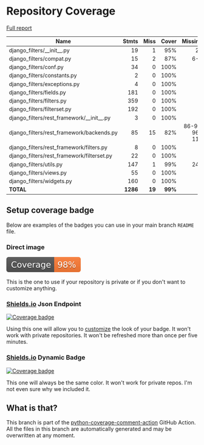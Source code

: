 # Repository Coverage

[Full report](https://htmlpreview.github.io/?https://github.com/carltongibson/django-filter/blob/python-coverage-comment-action-data/htmlcov/index.html)

| Name                                            |    Stmts |     Miss |   Cover |   Missing |
|------------------------------------------------ | -------: | -------: | ------: | --------: |
| django\_filters/\_\_init\_\_.py                 |       19 |        1 |     95% |        27 |
| django\_filters/compat.py                       |       15 |        2 |     87% |       6-7 |
| django\_filters/conf.py                         |       34 |        0 |    100% |           |
| django\_filters/constants.py                    |        2 |        0 |    100% |           |
| django\_filters/exceptions.py                   |        4 |        0 |    100% |           |
| django\_filters/fields.py                       |      181 |        0 |    100% |           |
| django\_filters/filters.py                      |      359 |        0 |    100% |           |
| django\_filters/filterset.py                    |      192 |        0 |    100% |           |
| django\_filters/rest\_framework/\_\_init\_\_.py |        3 |        0 |    100% |           |
| django\_filters/rest\_framework/backends.py     |       85 |       15 |     82% |86-90, 96-118 |
| django\_filters/rest\_framework/filters.py      |        8 |        0 |    100% |           |
| django\_filters/rest\_framework/filterset.py    |       22 |        0 |    100% |           |
| django\_filters/utils.py                        |      147 |        1 |     99% |       242 |
| django\_filters/views.py                        |       55 |        0 |    100% |           |
| django\_filters/widgets.py                      |      160 |        0 |    100% |           |
|                                       **TOTAL** | **1286** |   **19** | **99%** |           |


## Setup coverage badge

Below are examples of the badges you can use in your main branch `README` file.

### Direct image

[![Coverage badge](https://raw.githubusercontent.com/carltongibson/django-filter/python-coverage-comment-action-data/badge.svg)](https://htmlpreview.github.io/?https://github.com/carltongibson/django-filter/blob/python-coverage-comment-action-data/htmlcov/index.html)

This is the one to use if your repository is private or if you don't want to customize anything.

### [Shields.io](https://shields.io) Json Endpoint

[![Coverage badge](https://img.shields.io/endpoint?url=https://raw.githubusercontent.com/carltongibson/django-filter/python-coverage-comment-action-data/endpoint.json)](https://htmlpreview.github.io/?https://github.com/carltongibson/django-filter/blob/python-coverage-comment-action-data/htmlcov/index.html)

Using this one will allow you to [customize](https://shields.io/endpoint) the look of your badge.
It won't work with private repositories. It won't be refreshed more than once per five minutes.

### [Shields.io](https://shields.io) Dynamic Badge

[![Coverage badge](https://img.shields.io/badge/dynamic/json?color=brightgreen&label=coverage&query=%24.message&url=https%3A%2F%2Fraw.githubusercontent.com%2Fcarltongibson%2Fdjango-filter%2Fpython-coverage-comment-action-data%2Fendpoint.json)](https://htmlpreview.github.io/?https://github.com/carltongibson/django-filter/blob/python-coverage-comment-action-data/htmlcov/index.html)

This one will always be the same color. It won't work for private repos. I'm not even sure why we included it.

## What is that?

This branch is part of the
[python-coverage-comment-action](https://github.com/marketplace/actions/python-coverage-comment)
GitHub Action. All the files in this branch are automatically generated and may be
overwritten at any moment.